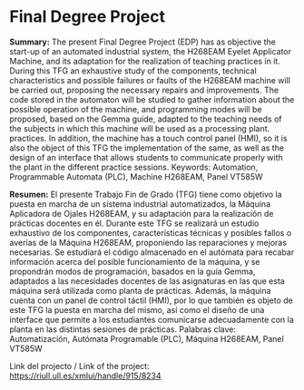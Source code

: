 # Final Degree Project
**Summary:** 
The present Final Degree Project (EDP) has as objective the start-up of an automated industrial system, the H268EAM Eyelet Applicator Machine, and its adaptation for the realization of teaching practices in it. During this TFG an exhaustive study of the components, technical characteristics and possible failures or faults of the H268EAM machine will be carried out, proposing the necessary repairs and improvements. The code stored in the automaton will be studied to gather information about the possible operation of the machine, and programming modes will be proposed, based on the Gemma guide, adapted to the teaching needs of the subjects in which this machine will be used as a processing plant. practices. In addition, the machine has a touch control panel (HMI), so it is also the object of this TFG the implementation of the same, as well as the design of an interface that allows students to communicate properly with the plant in the different practice sessions. Keywords: Automation, Programmable Automata (PLC), Machine H268EAM, Panel VT585W

**Resumen:** 
El presente Trabajo Fin de Grado (TFG) tiene como objetivo la puesta en marcha de un sistema industrial automatizados, la Máquina Aplicadora de Ojales H268EAM, y su adaptación para la realización de prácticas docentes en él.  Durante este TFG se realizará un estudio exhaustivo de los componentes, características técnicas y posibles fallos o averías de la Máquina H268EAM, proponiendo las reparaciones y mejoras necesarias. Se estudiará el código almacenado en el autómata para recabar información acerca del posible funcionamiento de la máquina, y se propondrán modos de programación, basados en la guía Gemma, adaptados a las necesidades docentes de las asignaturas en las que esta máquina será utilizada como planta de prácticas.  Además, la máquina cuenta con un panel de control táctil (HMI), por lo que también es objeto de este TFG la puesta en marcha del mismo, así como el diseño de una interface que permite a los estudiantes comunicarse adecuadamente con la planta en las distintas sesiones de prácticas.  Palabras clave: Automatización, Autómata Programable (PLC), Máquina H268EAM, Panel VT585W


Link del projecto / Link of the project: https://riull.ull.es/xmlui/handle/915/8234
